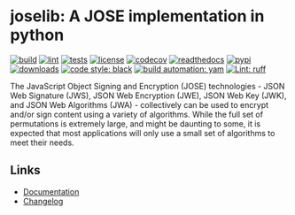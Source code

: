 # joselib: A JOSE implementation in python

[![build][build_badge]][build_url]
[![lint][lint_badge]][lint_url]
[![tests][tests_badge]][tests_url]
[![license][licence_badge]][licence_url]
[![codecov][codecov_badge]][codecov_url]
[![readthedocs][readthedocs_badge]][readthedocs_url]
[![pypi][pypi_badge]][pypi_url]
[![downloads][pepy_badge]][pepy_url]
[![code style: black][black_badge]][black_url]
[![build automation: yam][yam_badge]][yam_url]
[![Lint: ruff][ruff_badge]][ruff_url]

The JavaScript Object Signing and Encryption (JOSE) technologies - JSON
Web Signature (JWS), JSON Web Encryption (JWE), JSON Web Key (JWK), and
JSON Web Algorithms (JWA) - collectively can be used to encrypt and/or
sign content using a variety of algorithms. While the full set of
permutations is extremely large, and might be daunting to some, it is
expected that most applications will only use a small set of algorithms
to meet their needs.

## Links

-   [Documentation]
-   [Changelog]

[build_badge]: https://github.com/spapanik/joselib/actions/workflows/build.yml/badge.svg
[build_url]: https://github.com/spapanik/joselib/actions/workflows/build.yml
[lint_badge]: https://github.com/spapanik/joselib/actions/workflows/lint.yml/badge.svg
[lint_url]: https://github.com/spapanik/joselib/actions/workflows/lint.yml
[tests_badge]: https://github.com/spapanik/joselib/actions/workflows/tests.yml/badge.svg
[tests_url]: https://github.com/spapanik/joselib/actions/workflows/tests.yml
[licence_badge]: https://img.shields.io/pypi/l/joselib
[licence_url]: https://joselib.readthedocs.io/en/stable/LICENSE/
[codecov_badge]: https://codecov.io/github/spapanik/joselib/graph/badge.svg?token=Q20F84BW72
[codecov_url]: https://codecov.io/github/spapanik/joselib
[readthedocs_badge]: https://readthedocs.org/projects/joselib/badge/?version=latest
[readthedocs_url]: https://joselib.readthedocs.io/en/latest/
[pypi_badge]: https://img.shields.io/pypi/v/joselib
[pypi_url]: https://pypi.org/project/joselib
[pepy_badge]: https://pepy.tech/badge/joselib
[pepy_url]: https://pepy.tech/project/joselib
[black_badge]: https://img.shields.io/badge/code%20style-black-000000.svg
[black_url]: https://github.com/psf/black
[yam_badge]: https://img.shields.io/badge/build%20automation-yamk-success
[yam_url]: https://github.com/spapanik/yamk
[ruff_badge]: https://img.shields.io/endpoint?url=https://raw.githubusercontent.com/charliermarsh/ruff/main/assets/badge/v1.json
[ruff_url]: https://github.com/charliermarsh/ruff
[Documentation]: https://joselib.readthedocs.io/en/stable/
[Changelog]: https://joselib.readthedocs.io/en/stable/CHANGELOG/
